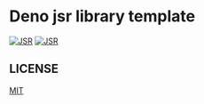 # Deno jsr library template

[![JSR](https://jsr.io/badges/@ryoppippi/dummy)](https://jsr.io/@ryoppippi/dummy)
[![JSR](https://jsr.io/badges/@ryoppippi/dummy/score)](https://jsr.io/@ryoppippi/dummy)


## LICENSE

[MIT](./LICENSE)
